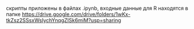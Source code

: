 скрипты приложены в файлах .ipynb, входные данные для R находятся в папке https://drive.google.com/drive/folders/1wKx-tkZsz2SSsxWsIychYnqgZISk6miM?usp=sharing
